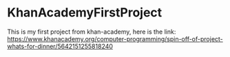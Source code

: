 # KhanAcademyFirstProject
This is my first project from khan-academy, here is the link:
https://www.khanacademy.org/computer-programming/spin-off-of-project-whats-for-dinner/5642151255818240
